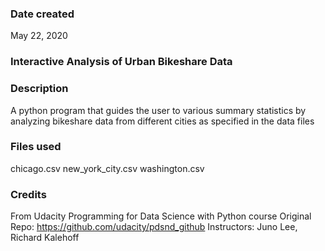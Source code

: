 ### Date created
May 22, 2020

### Interactive Analysis of Urban Bikeshare Data

### Description
A python program that guides the user to various summary statistics by analyzing bikeshare data from different cities as specified in the data files

### Files used
chicago.csv
new_york_city.csv
washington.csv

### Credits
From Udacity Programming for Data Science with Python course
Original Repo: https://github.com/udacity/pdsnd_github 
Instructors: Juno Lee, Richard Kalehoff
